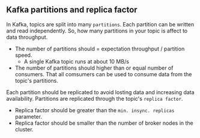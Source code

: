 ## Kafka partitions and replica factor

In Kafka, topics are split into many `partitions`. Each partition can be written and read independently. So, how many partitions in your topic is affect to data throughput.

* The number of partitions should = expectation throughput / partition speed.
    * A single Kafka topic runs at about 10 MB/s
* The number of partitions should higher than or equal number of consumers. That all comsumers can be used to consume data from the topic's partitions.

Each partition should be replicated to avoid losting data and increasing data availability. Partitions are replicated through the topic's `replica factor`.

* Replica factor should be greater than the `min. insync. replicas` parameter.
* Replica factor should be smaller than the number of broker nodes in the cluster.

